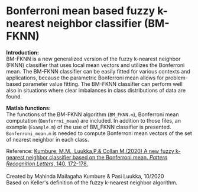 # Bonferroni mean based fuzzy k-nearest neighbor classifier (BM-FKNN)
**Introduction:** <br/>
BM-FKNN is a new generalized version of the fuzzy k-nearest neighbor (FKNN) classifier that uses local mean vectors and utilizes the Bonferroni mean. 
The BM-FKNN classifier can be easily fitted for various contexts and applications, because the parametric Bonferroni mean allows for problem-based parameter
value fitting. The BM-FKNN classifier can perform well also in situations where clear imbalances in class distributions of data are found. 

**Matlab functions:** <br/>
The functions of the BM-FKNN algorithm (`BM_FKNN.m`), Bonferroni mean computation (`Bonferrni_mean`) are included. In addition to those files, 
an example (`Example.m`) of the use of BM_FKNN classifier is presented. `Bonferroni_mean.m` is needed to compute Bonferroni mean vectors of the 
set of nearest neighbor in each class.<br/>

Reference:
    [Kumbure, M.M., Luukka,P.& Collan M.(2020) A new fuzzy k-nearest neighbor classifier based on
    the Bonferroni mean. *Pattern Recognition Letters*, 140, 172-178.](https://doi.org/10.1016/j.patrec.2020.10.005)<br/>
<br/>
 Created by Mahinda Mailagaha Kumbure & Pasi Luukka, 10/2020 <br/>
Based on Keller's definition of the fuzzy k-nearest neighbor algorithm.<br/>
